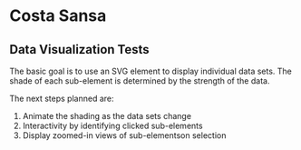 Costa Sansa
===========

Data Visualization Tests
------------------------

The basic goal is to use an SVG element to display individual data sets.  The shade of each sub-element is determined
by the strength of the data.

The next steps planned are:

1. Animate the shading as the data sets change
2. Interactivity by identifying clicked sub-elements
3. Display zoomed-in views of sub-elementson selection
